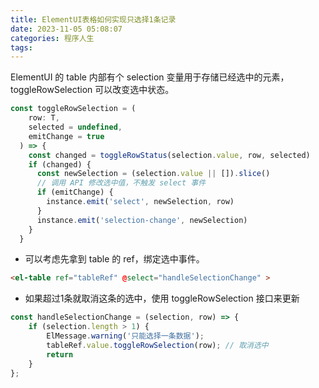 ```yaml
---
title: ElementUI表格如何实现只选择1条记录
date: 2023-11-05 05:08:07
categories: 程序人生
tags:
---
```


ElementUI 的 table 内部有个 selection 变量用于存储已经选中的元素，toggleRowSelection 可以改变选中状态。

```ts
const toggleRowSelection = (
    row: T,
    selected = undefined,
    emitChange = true
  ) => {
    const changed = toggleRowStatus(selection.value, row, selected)
    if (changed) {
      const newSelection = (selection.value || []).slice()
      // 调用 API 修改选中值，不触发 select 事件
      if (emitChange) {
        instance.emit('select', newSelection, row)
      }
      instance.emit('selection-change', newSelection)
    }
  }
```

- 可以考虑先拿到 table 的 ref，绑定选中事件。

```html
<el-table ref="tableRef" @select="handleSelectionChange" >
```

- 如果超过1条就取消这条的选中，使用 toggleRowSelection 接口来更新

```js
const handleSelectionChange = (selection, row) => {
    if (selection.length > 1) {
        ElMessage.warning('只能选择一条数据');
        tableRef.value.toggleRowSelection(row); // 取消选中
        return
    }
};
```

